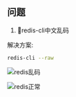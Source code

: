 ## 问题

1. redis-cli中文乱码

解决方案: 

``` bash
redis-cli --raw
```

![redis乱码](http://cdn.chemputer.top/notebook/redis/p1-1.jpg)

![redis正常](http://cdn.chemputer.top/notebook/redis/p1-2.jpg)
